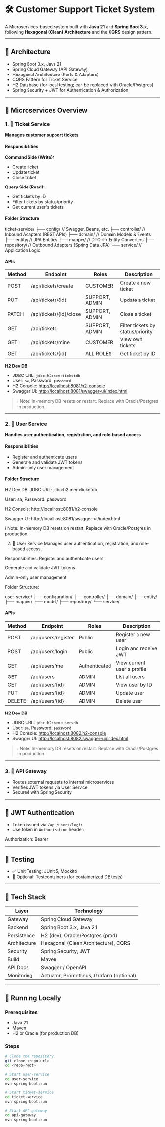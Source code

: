 # 🛠️ Customer Support Ticket System

A Microservices-based system built with **Java 21** and **Spring Boot 3.x**, following **Hexagonal (Clean) Architecture** and the **CQRS** design pattern.

---

## 📐 Architecture

- Spring Boot 3.x, Java 21
- Spring Cloud Gateway (API Gateway)
- Hexagonal Architecture (Ports & Adapters)
- CQRS Pattern for Ticket Service
- H2 Database (for local testing; can be replaced with Oracle/Postgres)
- Spring Security + JWT for Authentication & Authorization

---

## 🔧 Microservices Overview

### 1. 🎫 Ticket Service

**Manages customer support tickets**

#### Responsibilities

**Command Side (Write):**
- Create ticket
- Update ticket
- Close ticket

**Query Side (Read):**
- Get tickets by ID
- Filter tickets by status/priority
- Get current user's tickets

#### Folder Structure



ticket-service/
├── config/        // Swagger, Beans, etc.
├── controller/    // Inbound Adapters (REST APIs)
├── domain/        // Domain Models & Events
├── entity/        // JPA Entities
├── mapper/        // DTO ↔ Entity Converters
├── repository/    // Outbound Adapters (Spring Data JPA)
└── service/       // Application Logic


#### APIs

| Method | Endpoint                      | Roles             | Description                    |
|--------|-------------------------------|-------------------|--------------------------------|
| POST   | /api/tickets/create           | CUSTOMER          | Create a new ticket            |
| PUT    | /api/tickets/{id}             | SUPPORT, ADMIN    | Update a ticket                |
| PATCH  | /api/tickets/{id}/close       | SUPPORT, ADMIN    | Close a ticket                 |
| GET    | /api/tickets                  | SUPPORT, ADMIN    | Filter tickets by status/priority |
| GET    | /api/tickets/mine             | CUSTOMER          | View own tickets               |
| GET    | /api/tickets/{id}             | ALL ROLES         | Get ticket by ID               |

**H2 Dev DB:**
- JDBC URL: `jdbc:h2:mem:ticketdb`
- User: `sa`, Password: `password`
- H2 Console: [http://localhost:8081/h2-console](http://localhost:8081/h2-console)
- Swagger UI: [http://localhost:8081/swagger-ui/index.html](http://localhost:8081/swagger-ui/index.html)

> ℹ️ Note: In-memory DB resets on restart. Replace with Oracle/Postgres in production.

---

### 2. 👤 User Service

**Handles user authentication, registration, and role-based access**

#### Responsibilities

- Register and authenticate users
- Generate and validate JWT tokens
- Admin-only user management

#### Folder Structure



H2 Dev DB:
JDBC URL: jdbc:h2:mem:ticketdb

User: sa, Password: password

H2 Console: http://localhost:8081/h2-console

Swagger UI: http://localhost:8081/swagger-ui/index.html

ℹ️ Note: In-memory DB resets on restart. Replace with Oracle/Postgres in production.

2. 👤 User Service
   Manages user authentication, registration, and role-based access.

Responsibilities:
Register and authenticate users

Generate and validate JWT tokens

Admin-only user management

Folder Structure:

user-service/
├── configuration/
├── controller/
├── domain/
├── entity/
├── mapper/
├── model/
├── repository/
└── service/


#### APIs

| Method | Endpoint             | Roles          | Description                   |
|--------|----------------------|----------------|-------------------------------|
| POST   | /api/users/register  | Public         | Register a new user           |
| POST   | /api/users/login     | Public         | Login and receive JWT         |
| GET    | /api/users/me        | Authenticated  | View current user's profile   |
| GET    | /api/users           | ADMIN          | List all users                |
| GET    | /api/users/{id}      | ADMIN          | View user by ID               |
| PUT    | /api/users/{id}      | ADMIN          | Update user                   |
| DELETE | /api/users/{id}      | ADMIN          | Delete user                   |

**H2 Dev DB:**
- JDBC URL: `jdbc:h2:mem:usersdb`
- User: `sa`, Password: `password`
- H2 Console: [http://localhost:8082/h2-console](http://localhost:8082/h2-console)
- Swagger UI: [http://localhost:8082/swagger-ui/index.html](http://localhost:8082/swagger-ui/index.html)

> ℹ️ Note: In-memory DB resets on restart. Replace with Oracle/Postgres in production.

---

### 3. 🚪 API Gateway

- Routes external requests to internal microservices
- Verifies JWT tokens via User Service
- Secured with Spring Security

---

## 🔐 JWT Authentication

- Token issued via `/api/users/login`
- Use token in `Authorization` header:



Authorization: Bearer <JWT>

---

## 🧪 Testing

- ✅ Unit Testing: JUnit 5, Mockito
- 🔄 Optional: Testcontainers (for containerized DB tests)

---

## 🧰 Tech Stack

| Layer        | Technology                             |
|--------------|-----------------------------------------|
| Gateway      | Spring Cloud Gateway                    |
| Backend      | Spring Boot 3.x, Java 21                |
| Persistence  | H2 (dev), Oracle/Postgres (prod)        |
| Architecture | Hexagonal (Clean Architecture), CQRS    |
| Security     | Spring Security, JWT                    |
| Build        | Maven                                   |
| API Docs     | Swagger / OpenAPI                       |
| Monitoring   | Actuator, Prometheus, Grafana (optional)|

---

## 🚀 Running Locally

### Prerequisites

- Java 21
- Maven
- H2 or Oracle (for production DB)

### Steps

```bash
# Clone the repository
git clone <repo-url>
cd <repo-root>

# Start user-service
cd user-service
mvn spring-boot:run

# Start ticket-service
cd ticket-service
mvn spring-boot:run

# Start API gateway
cd api-gateway
mvn spring-boot:run
